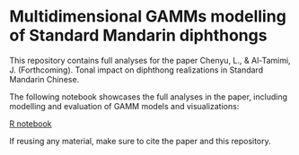 # Multidimensional GAMMs modelling of Standard Mandarin diphthongs 

This repository contains full analyses for the paper Chenyu, L., & Al-Tamimi, J. (Forthcoming). Tonal impact on diphthong realizations in Standard Mandarin Chinese.

The following notebook showcases the full analyses in the paper, including modelling and evaluation of GAMM models and visualizations:

[R notebook](https://chenyuliudp.github.io/GAMMs_diphthong_mandarin/output_notebook.nb.html)

If reusing any material, make sure to cite the paper and this repository.


